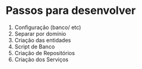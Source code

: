 # Passos para desenvolver

1. Configuração (banco/ etc)
2. Separar por domínio
3. Criação das entidades
4. Script de Banco
5. Criação de Repositórios
6. Criação dos Serviços